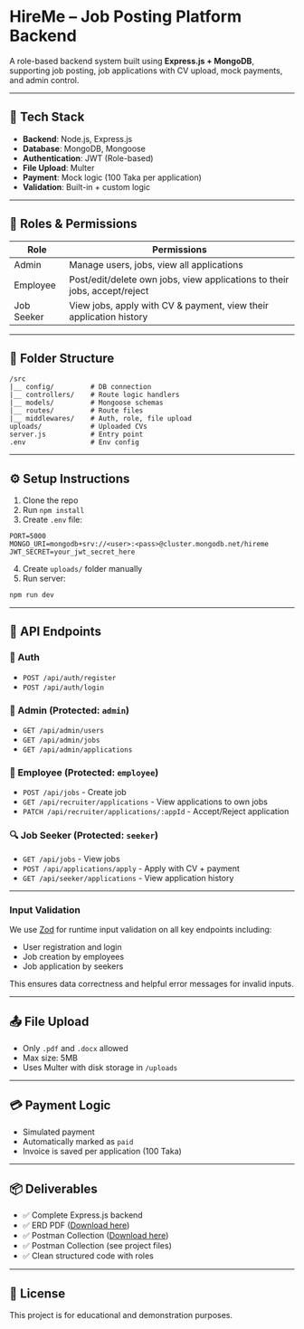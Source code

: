 # HireMe – Job Posting Platform Backend

A role-based backend system built using **Express.js + MongoDB**, supporting job posting, job applications with CV upload, mock payments, and admin control.

---

## 🚀 Tech Stack

* **Backend**: Node.js, Express.js
* **Database**: MongoDB, Mongoose
* **Authentication**: JWT (Role-based)
* **File Upload**: Multer
* **Payment**: Mock logic (100 Taka per application)
* **Validation**: Built-in + custom logic

---

## 🔐 Roles & Permissions

| Role       | Permissions                                                               |
| ---------- | ------------------------------------------------------------------------- |
| Admin      | Manage users, jobs, view all applications                                 |
| Employee   | Post/edit/delete own jobs, view applications to their jobs, accept/reject |
| Job Seeker | View jobs, apply with CV & payment, view their application history        |

---

## 📁 Folder Structure

```
/src
|__ config/         # DB connection
|__ controllers/    # Route logic handlers
|__ models/         # Mongoose schemas
|__ routes/         # Route files
|__ middlewares/    # Auth, role, file upload
uploads/            # Uploaded CVs
server.js           # Entry point
.env                # Env config
```

---

## ⚙️ Setup Instructions

1. Clone the repo
2. Run `npm install`
3. Create `.env` file:

```env
PORT=5000
MONGO_URI=mongodb+srv://<user>:<pass>@cluster.mongodb.net/hireme
JWT_SECRET=your_jwt_secret_here
```

4. Create `uploads/` folder manually
5. Run server:

```bash
npm run dev
```

---

## 🔗 API Endpoints

### 🔐 Auth

* `POST /api/auth/register`
* `POST /api/auth/login`

### 👥 Admin (Protected: `admin`)

* `GET /api/admin/users`
* `GET /api/admin/jobs`
* `GET /api/admin/applications`

### 💼 Employee (Protected: `employee`)

* `POST /api/jobs` - Create job
* `GET /api/recruiter/applications` - View applications to own jobs
* `PATCH /api/recruiter/applications/:appId` - Accept/Reject application

### 🔍 Job Seeker (Protected: `seeker`)

* `GET /api/jobs` - View jobs
* `POST /api/applications/apply` - Apply with CV + payment
* `GET /api/seeker/applications` - View application history

---

### Input Validation

We use [Zod](https://github.com/colinhacks/zod) for runtime input validation on all key endpoints including:

- User registration and login  
- Job creation by employees  
- Job application by seekers

This ensures data correctness and helpful error messages for invalid inputs.

---

## 📤 File Upload

* Only `.pdf` and `.docx` allowed
* Max size: 5MB
* Uses Multer with disk storage in `/uploads`

---

## 💳 Payment Logic

* Simulated payment
* Automatically marked as `paid`
* Invoice is saved per application (100 Taka)

---

## 📦 Deliverables

* ✅ Complete Express.js backend
* ✅ ERD PDF ([Download here](./HireMe_ERD.pdf))
* ✅ Postman Collection ([Download here](./HireMe_API_Postman_Collection.json))
* ✅ Postman Collection (see project files)
* ✅ Clean structured code with roles

---

## 📄 License

This project is for educational and demonstration purposes.
